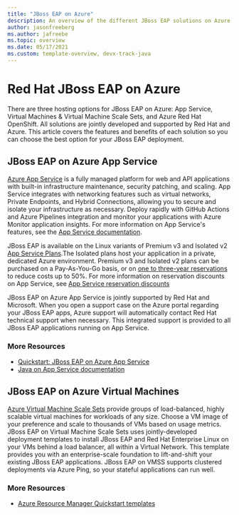 ```yaml
---
title: "JBoss EAP on Azure"
description: An overview of the different JBoss EAP solutions on Azure, all jointly developed and supported by Red Hat and Microsoft.
author: jasonfreeberg
ms.author: jafreebe
ms.topic: overview
ms.date: 05/17/2021
ms.custom: template-overview, devx-track-java
---
```


# Red Hat JBoss EAP on Azure

There are three hosting options for JBoss EAP on Azure: App Service, Virtual Machines & Virtual Machine Scale Sets, and Azure Red Hat OpenShift. All solutions are jointly developed and supported by Red Hat and Azure. This article covers the features and benefits of each solution so you can choose the best option for your JBoss EAP deployment.

## JBoss EAP on Azure App Service

[Azure App Service](https://azure.microsoft.com/services/app-service/) is a fully managed platform for web and API applications with built-in infrastructure maintenance, security patching, and scaling. App Service integrates with networking features such as virtual networks, Private Endpoints, and Hybrid Connections, allowing you to secure and isolate your infrastructure as necessary. Deploy rapidly with GitHub Actions and Azure Pipelines integration and monitor your applications with Azure Monitor application insights. For more information on App Service's features, see the [App Service documentation](https://docs.microsoft.com/azure/app-service/overview).

JBoss EAP is available on the Linux variants of Premium v3 and Isolated v2 [App Service Plans](https://azure.microsoft.com/pricing/details/app-service/linux/).The Isolated plans host your application in a private, dedicated Azure environment. Premium v3 and Isolated v2 plans can be purchased on a Pay-As-You-Go basis, or on [one to three-year reservations](https://docs.microsoft.com/azure/cost-management-billing/reservations/save-compute-costs-reservations) to reduce costs up to 50%. For more information on reservation discounts on App Service, see [App Service reservation discounts](https://docs.microsoft.com/azure/cost-management-billing/reservations/reservation-discount-app-service)

JBoss EAP on Azure App Service is jointly supported by Red Hat and Microsoft. When you open a support case on the Azure portal regarding your JBoss EAP apps, Azure support will automatically contact Red Hat technical support when necessary. This integrated support is provided to all JBoss EAP applications running on App Service.

### More Resources

- [Quickstart: JBoss EAP on Azure App Service](https://docs.microsoft.com/azure/app-service/quickstart-java?tabs=javase&pivots=platform-linux)
- [Java on App Service documentation](https://docs.microsoft.com/azure/app-service/configure-language-java?pivots=platform-linux)

## JBoss EAP on Azure Virtual Machines

[Azure Virtual Machine Scale Sets](https://azure.microsoft.com/services/virtual-machine-scale-sets/) provide groups of load-balanced, highly scalable virtual machines for workloads of any size. Choose a VM image of your preference and scale to thousands of VMs based on usage metrics. JBoss EAP on Virtual Machine Scale Sets uses jointly-developed deployment templates to install JBoss EAP and Red Hat Enterprise Linux on your VMs behind a load balancer, all within a Virtual Network. This template provides you with an enterprise-scale foundation to lift-and-shift your existing JBoss EAP applications. JBoss EAP on VMSS supports clustered deployments via Azure Ping, so your stateful applications can run well.

### More Resources

- [Azure Resource Manager Quickstart templates](https://aka.ms/Quickstart-JBoss-EAP )

